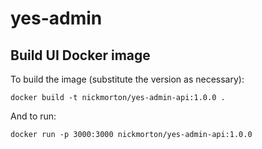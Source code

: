 # yes-admin

## Build UI Docker image

To build the image (substitute the version as necessary):

`docker build -t nickmorton/yes-admin-api:1.0.0 .`

And to run:

`docker run -p 3000:3000 nickmorton/yes-admin-api:1.0.0`

